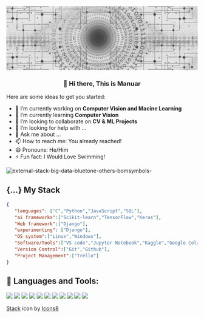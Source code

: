 <!-- ### Hi there 👋 


<picture>
  <source media="(prefers-color-scheme: dark)" srcset="https://github.com/MdMonoar/MdMonoar/main/github_profile_banner_web-3706563_1920.jpg">
  <source media="(prefers-color-scheme: light)" srcset="https://github.com/MdMonoar/MdMonoar/main/github_profile_banner_web-3706563_1920.jpg">
  <img alt="Shows an illustrated sun in light mode and a moon with stars in dark mode." src="https://github.com/MdMonoar/MdMonoar/main/github_profile_banner_web-3706563_1920.jpg">
</picture>
-->
<div align='center'> <img src="github_profile_banner_web-3706563_1920.jpg"> </div>

<div align="center"><h3>👋 Hi there, This is Manuar</h3></div>

<!--
**MdMonoar/MdMonoar** is a ✨ _special_ ✨ repository because its `README.md` (this file) appears on your GitHub profile.
-->
Here are some ideas to get you started:

- 🔭 I’m currently working on **Computer Vision and Macine Learning**
- 🌱 I’m currently learning **Computer Vision**
- 👯 I’m looking to collaborate on **CV & ML Projects**
- 🤔 I’m looking for help with ...
- 💬 Ask me about ...
- 📫 How to reach me: You already reached!
- 😄 Pronouns: He/Him
- ⚡ Fun fact: I Would Love Swimming!

<img width="91" height="91" src="https://img.icons8.com/external-others-bomsymbols-/91/external-stack-big-data-bluetone-others-bomsymbols-.png" alt="external-stack-big-data-bluetone-others-bomsymbols-"/>

## {...} My Stack

```json
{
   "languages": ["C","Python","JavaScript","SQL"],
   "ai frameworks":["Scikit-learn","TensorFlow","Keras"],
   "Web framework":["Django"],
   "experimenting": ["Django"],
   "OS system":["Linux","Windows"],
   "Software/Tools":["VS code","Jupyter Notebook","Kaggle","Google Colab"],
   "Version Control":["Git","Github"],
   "Project Management":["Trello"]
}
```


## 🚀 Languages and Tools:

<p align="left"> 
    <img src="https://img.icons8.com/color/48/000000/c-programming.png"/>
    <img src="https://img.icons8.com/color/48/000000/python.png"/>  
    <img src="https://img.icons8.com/color/48/000000/javascript.png"/> 
    <img src="https://img.icons8.com/color/48/000000/sql.png"/> 
    <img src="https://upload.wikimedia.org/wikipedia/commons/thumb/0/05/Scikit_learn_logo_small.svg/42px-Scikit_learn_logo_small.svg.png"/>
    <img src="https://img.icons8.com/color/48/000000/tensorflow.png"/> 
    <img src="https://img.icons8.com/color/48/000000/keras.png"/>
    <img src="https://img.icons8.com/color/48/000000/linux--v2.png"/>  
    <img src="https://upload.wikimedia.org/wikipedia/commons/thumb/3/32/OpenCV_Logo_with_text_svg_version.svg/32px-OpenCV_Logo_with_text_svg_version.svg.png"/>
    <img src="https://upload.wikimedia.org/wikipedia/commons/thumb/b/b5/Former_Ubuntu_logo.svg/40px-Former_Ubuntu_logo.svg.png"/>
    <img src="https://upload.wikimedia.org/wikipedia/commons/thumb/2/22/Pandas_mark.svg/42px-Pandas_mark.svg.png"/>
    
</p>

<a href="https://icons8.com/icon/etDbnblI8gxb/stack">Stack</a> icon by <a href="https://icons8.com">Icons8</a></small>
